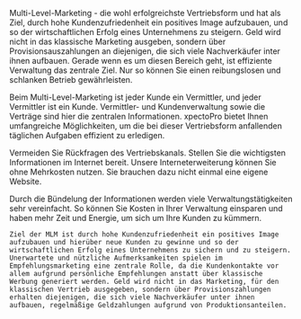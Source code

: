 Multi-Level-Marketing - die wohl erfolgreichste Vertriebsform und hat als Ziel, durch hohe Kundenzufriedenheit ein positives Image aufzubauen, und so der wirtschaftlichen Erfolg eines Unternehmens zu steigern. Geld wird nicht in das klassische Marketing ausgeben, sondern über Provisionsauszahlungen an diejenigen, die sich viele Nachverkäufer inter ihnen aufbauen. Gerade wenn es um diesen Bereich geht, ist effiziente Verwaltung das zentrale Ziel. Nur so können Sie einen reibungslosen und schlanken Betrieb gewährleisten.

Beim Multi-Level-Marketing ist jeder Kunde ein Vermittler, und jeder Vermittler ist ein Kunde. Vermittler- und Kundenverwaltung sowie die Verträge sind hier die zentralen Informationen. xpectoPro bietet Ihnen umfangreiche Möglichkeiten, um die bei dieser Vertriebsform anfallenden täglichen Aufgaben effizient zu erledigen.

Vermeiden Sie Rückfragen des Vertriebskanals. Stellen Sie die wichtigsten Informationen im Internet bereit. Unsere Interneterweiterung können Sie ohne Mehrkosten nutzen. Sie brauchen dazu nicht einmal eine eigene Website.

Durch die Bündelung der Informationen werden viele Verwaltungstätigkeiten sehr vereinfacht. So können Sie Kosten in Ihrer Verwaltung einsparen und haben mehr Zeit und Energie, um sich um Ihre Kunden zu kümmern.

    Ziel der MLM ist durch hohe Kundenzufriedenheit ein positives Image aufzubauen und hierüber neue Kunden zu gewinne und so der wirtschaftlichen Erfolg eines Unternehmens zu sichern und zu steigern. Unerwartete und nützliche Aufmerksamkeiten spielen im Empfehlungsmarketing eine zentrale Rolle, da die Kundenkontakte vor allem aufgrund persönliche Empfehlungen anstatt über klassische Werbung generiert werden. Geld wird nicht in das Marketing, für den klassischen Vertrieb ausgegeben, sondern über Provisionszahlungen erhalten diejenigen, die sich viele Nachverkäufer unter ihnen aufbauen, regelmäßige Geldzahlungen aufgrund von Produktionsanteilen.